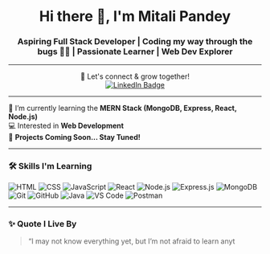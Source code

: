 <h1 align="center">Hi there 👋, I'm Mitali Pandey</h1>
<h3 align="center">Aspiring Full Stack Developer | Coding my way through the bugs 🐛✨ | Passionate Learner | Web Dev Explorer</h3>

---

<p align="center">
  💬 Let's connect & grow together!<br/>
  <a href="https://www.linkedin.com/in/mitali-pandey-288166256/" target="_blank">
    <img src="https://img.shields.io/badge/-LinkedIn-blue?style=for-the-badge&logo=linkedin&logoColor=white" alt="LinkedIn Badge"/>
  </a>
</p>

---

🌱 I’m currently learning the **MERN Stack (MongoDB, Express, React, Node.js)**  
💻 Interested in **Web Development**  
🚧 **Projects Coming Soon... Stay Tuned!**

---

### 🛠️ Skills I'm Learning

![HTML](https://img.shields.io/badge/-HTML5-E34F26?style=flat&logo=html5&logoColor=white)
![CSS](https://img.shields.io/badge/-CSS3-1572B6?style=flat&logo=css3)
![JavaScript](https://img.shields.io/badge/-JavaScript-black?style=flat&logo=javascript)
![React](https://img.shields.io/badge/-React-black?style=flat&logo=react)
![Node.js](https://img.shields.io/badge/-Node.js-339933?style=flat&logo=node.js&logoColor=white)
![Express.js](https://img.shields.io/badge/-Express.js-black?style=flat&logo=express)
![MongoDB](https://img.shields.io/badge/-MongoDB-black?style=flat&logo=mongodb)
![Git](https://img.shields.io/badge/-Git-F05032?style=flat&logo=git)
![GitHub](https://img.shields.io/badge/-GitHub-181717?style=flat&logo=github)
![Java](https://img.shields.io/badge/-Java-black?style=flat&logo=java)
![VS Code](https://img.shields.io/badge/-VS%20Code-007ACC?style=flat&logo=visual-studio-code)
![Postman](https://img.shields.io/badge/-Postman-black?style=flat&logo=postman)

---

### ✨ Quote I Live By

> “I may not know everything yet, but I’m not afraid to learn anyt
